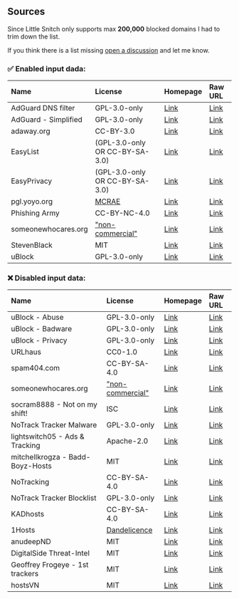 ## Sources

Since Little Snitch only supports max **200,000** blocked domains I had to trim down the list.

If you think there is a list missing [open a discussion](https://github.com/fabston/little-snitch-blocklist/discussions/new) and let me know. 

### ✅ Enabled input dada:

| Name                              | License                                         | Homepage                                        | Raw URL                                    |
|:----------------------------------|:------------------------------------------------|:------------------------------------------------|:-------------------------------------------|
| AdGuard DNS filter                | GPL-3.0-only                                    | [Link][homepage-AdGuardSDNSFilter]              | [Link][source-AdGuardSDNSFilter]           |
| AdGuard - Simplified              | GPL-3.0-only                                    | [Link][homepage-adguard-simplified]             | [Link][source-adguard-simplified]          |
| adaway.org                        | CC-BY-3.0                                       | [Link][homepage-adaway.org]                     | [Link][source-adaway.org]                  |
| EasyList                          | (GPL-3.0-only OR CC-BY-SA-3.0)                  | [Link][homepage-easylist]                       | [Link][source-easylist]                    |
| EasyPrivacy                       | (GPL-3.0-only OR CC-BY-SA-3.0)                  | [Link][homepage-easyprivacy]                    | [Link][source-easyprivacy]                 |
| pgl.yoyo.org                      | [MCRAE][license-pgl.yoyo.org]                   | [Link][homepage-pgl.yoyo.org]                   | [Link][source-pgl.yoyo.org]                |  
| Phishing Army                     | CC-BY-NC-4.0                                    | [Link][homepage-phishing.army]                  | [Link][source-phishing.army]               |
| someonewhocares.org               | ["non-commercial"][license-someonewhocares.org] | [Link][homepage-someonewhocares.org]            | [Link][source-someonewhocares.org]         |
| StevenBlack                       | MIT                                             | [Link][homepage-stevenblack]                    | [Link][source-stevenblack]                 |
| uBlock                            | GPL-3.0-only                                    | [Link][homepage-ublock]                         | [Link][source-ublock]                      |

### ❌ Disabled input data:

| Name                               | License                                             | Homepage                                        | Raw URL                                    |
|:-----------------------------------|:----------------------------------------------------|:------------------------------------------------|:-------------------------------------------|
| uBlock - Abuse                     | GPL-3.0-only                                        | [Link][homepage-ublock-abuse]                   | [Link][source-ublock-abuse]                | 
| uBlock - Badware                   | GPL-3.0-only                                        | [Link][homepage-ublock-badware]                 | [Link][source-ublock-badware]              |
| uBlock - Privacy                   | GPL-3.0-only                                        | [Link][homepage-ublock-privacy]                 | [Link][source-ublock-privacy]              |
| URLhaus                            | CC0-1.0                                             | [Link][homepage-urlhaus]                        | [Link][source-urlhaus]                     |
| spam404.com                        | CC-BY-SA-4.0                                        | [Link][homepage-spam404.com]                    | [Link][source-spam404.com]                 |
| someonewhocares.org                | ["non-commercial"][license-someonewhocares.org]     | [Link][homepage-someonewhocares.org]            | [Link][source-someonewhocares.org]         |
| socram8888 - Not on my shift!      | ISC                                                 | [Link][homepage-socram8888-notonmyshift]        | [Link][source-socram8888-notonmyshift]     |
| NoTrack Tracker Malware            | GPL-3.0-only                                        | [Link][homepage-notrack-malware]                | [Link][source-notrack-malware]             |   
| lightswitch05 - Ads & Tracking     | Apache-2.0                                          | [Link][homepage-lightswitch05]                  | [Link][source-lightswitch05]               |
| mitchellkrogza - Badd-Boyz-Hosts   | MIT                                                 | [Link][homepage-mitchellkrogza-badd-boyz]       | [Link][source-mitchellkrogza-badd-boyz]    |   
| NoTracking                         | CC-BY-SA-4.0                                        | [Link][homepage-notracking]                     | [Link][source-notracking]                  |   
| NoTrack Tracker Blocklist          | GPL-3.0-only                                        | [Link][homepage-notrack-blocklist]              | [Link][source-notrack-blocklist]           |   
| KADhosts                           | CC-BY-SA-4.0                                        | [Link][homepage-kadhosts]                       | [Link][source-kadhosts]                    |
| 1Hosts                             | [Dandelicence][license-1hosts]                      | [Link][homepage-1hosts]                         | [Link][source-1hosts]                      |
| anudeepND                          | MIT                                                 | [Link][homepage-anudeepND]                      | [Link][source-anudeepND]                   |
| DigitalSide Threat-Intel           | MIT                                                 | [Link][homepage-digitalside-threat-intel]       | [Link][source-digitalside-threat-intel]    |
| Geoffrey Frogeye - 1st trackers    | MIT                                                 | [Link][homepage-gfrogeye-1st-trackers]          | [Link][source-gfrogeye-1st-trackers]       |
| hostsVN                            | MIT                                                 | [Link][homepage-hostsvn]                        | [Link][source-hostsvn]                     |

[homepage-1hosts]: https://github.com/badmojr/1Hosts/
[license-1hosts]: https://github.com/DandelionSprout/Dandelicence/blob/master/DandelicenceNewestVersion.md
[source-1hosts]: https://badmojr.github.io/1Hosts/Pro/hosts.txt

[homepage-adaway.org]: https://adaway.org
[source-adaway.org]: https://adaway.org/hosts.txt

[homepage-adguard-simplified]: https://github.com/AdguardTeam/AdGuardSDNSFilter
[source-adguard-simplified]: https://filters.adtidy.org/extension/chromium/filters/15.txt

[homepage-AdGuardSDNSFilter]: https://github.com/AdguardTeam/AdguardSDNSFilter
[source-AdGuardSDNSFilter]: https://adguardteam.github.io/AdGuardSDNSFilter/Filters/filter.txt

[homepage-anudeepND]: https://github.com/anudeepND/blacklist
[source-anudeepND]: https://raw.githubusercontent.com/anudeepND/blacklist/master/adservers.txt

[homepage-digitalside-threat-intel]: https://osint.digitalside.it
[source-digitalside-threat-intel]: https://osint.digitalside.it/Threat-Intel/lists/latestdomains.txt

[homepage-easylist]: https://easylist.to
[source-easylist]: https://easylist.to/easylist/easylist.txt

[homepage-easyprivacy]: https://easylist.to
[source-easyprivacy]: https://easylist.to/easylist/easyprivacy.txt

[homepage-gfrogeye-1st-trackers]: https://hostfiles.frogeye.fr
[source-gfrogeye-1st-trackers]: https://hostfiles.frogeye.fr/firstparty-trackers.txt

[homepage-hostsvn]: https://github.com/bigdargon/hostsVN
[source-hostsvn]: https://raw.githubusercontent.com/bigdargon/hostsVN/master/option/hosts-VN

[homepage-kadhosts]: https://github.com/PolishFiltersTeam/KADhosts
[source-kadhosts]: https://raw.githubusercontent.com/PolishFiltersTeam/KADhosts/master/KADhosts.txt

[homepage-lightswitch05]: https://www.github.developerdan.com/hosts/
[source-lightswitch05]: https://www.github.developerdan.com/hosts/lists/ads-and-tracking-extended.txt

[homepage-malwaredomains.com-id]: https://www.malwaredomains.com
[source-malwaredomains.com-id]: https://mirror1.malwaredomains.com/files/immortal_domains.txt

[homepage-malwaredomains.com-jd]: https://www.malwaredomains.com
[source-malwaredomains.com-jd]: https://mirror1.malwaredomains.com/files/justdomains

[homepage-mitchellkrogza-badd-boyz]: https://github.com/mitchellkrogza/Badd-Boyz-Hosts
[source-mitchellkrogza-badd-boyz]: https://raw.githubusercontent.com/mitchellkrogza/Badd-Boyz-Hosts/master/hosts

[homepage-notracking]: https://github.com/mitchellkrogza/Badd-Boyz-Hosts
[source-notracking]: https://raw.githubusercontent.com/notracking/hosts-blocklists/master/hostnames.txt

[homepage-notrack-blocklist]: https://gitlab.com/quidsup/notrack-blocklists
[source-notrack-blocklist]: https://gitlab.com/quidsup/notrack-blocklists/-/blob/master/notrack-blocklist.txt

[homepage-notrack-malware]: https://gitlab.com/quidsup/notrack-blocklists
[source-notrack-malware]: https://gitlab.com/quidsup/notrack-blocklists/-/blob/master/notrack-malware.txt

[homepage-pgl.yoyo.org]: https://pgl.yoyo.org/adservers/
[license-pgl.yoyo.org]: https://pgl.yoyo.org/license/
[source-pgl.yoyo.org]: https://pgl.yoyo.org/adservers/serverlist.php?hostformat=nohtml&mimetype=plaintext

[homepage-phishing.army]: https://phishing.army
[source-phishing.army]: https://phishing.army/download/phishing_army_blocklist.txt

[homepage-socram8888-notonmyshift]: https://orca.pet/notonmyshift/
[source-socram8888-notonmyshift]: https://orca.pet/notonmyshift/hosts.txt

[homepage-someonewhocares.org]: https://someonewhocares.org/hosts/
[license-someonewhocares.org]: https://someonewhocares.org/hosts/
[source-someonewhocares.org]: https://someonewhocares.org/hosts/hosts

[homepage-spam404.com]: https://github.com/Spam404/lists
[source-spam404.com]: https://raw.githubusercontent.com/Spam404/lists/master/main-blacklist.txt

[homepage-stevenblack]: https://github.com/StevenBlack/hosts
[source-stevenblack]: https://raw.githubusercontent.com/StevenBlack/hosts/master/data/StevenBlack/hosts

[homepage-ublock]: https://github.com/uBlockOrigin/uAssets
[source-ublock]: https://raw.githubusercontent.com/uBlockOrigin/uAssets/master/filters/filters.txt

[homepage-ublock-abuse]: https://github.com/uBlockOrigin/uAssets
[source-ublock-abuse]: https://raw.githubusercontent.com/uBlockOrigin/uAssets/master/filters/resource-abuse.txt

[homepage-ublock-badware]: https://github.com/uBlockOrigin/uAssets
[source-ublock-badware]: https://raw.githubusercontent.com/uBlockOrigin/uAssets/master/filters/badware.txt

[homepage-ublock-privacy]: https://github.com/uBlockOrigin/uAssets
[source-ublock-privacy]: https://raw.githubusercontent.com/uBlockOrigin/uAssets/master/filters/privacy.txt

[homepage-urlhaus]: https://gitlab.com/curben/urlhaus-filter
[source-urlhaus]: https://curben.gitlab.io/malware-filter/urlhaus-filter-hosts.txt
